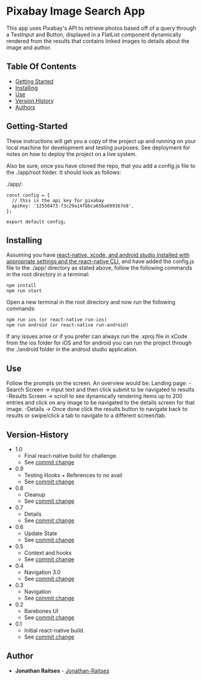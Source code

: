 # Pixabay Image Search App

  This app uses Pixabay's API to retrieve photos based off of a query through a TestInput and Button, displayed in a FlatList component dynamically rendered from the results that contains linked images to details about the image and author.

## Table Of Contents

* [Getting Started](#Getting-Started)
* [Installing](#Installing)
* [Use](#Use)
* [Version History](#Version-History)
* [Authors](#Authors)

<!-- toc -->

## Getting-Started

These instructions will get you a copy of the project up and running on your local machine for development and testing purposes. See deployment for notes on how to deploy the project on a live system.

Also be sure, once you have cloned the repo, that you add a config.js file to the ./app/root folder. It should look as follows:

./app/:
```
const config = {
  // this is the api key for pixabay
  apiKey: '12556473-f3c29a14fbbca65ba699167e8',
};

export default config;
```

## Installing

Assuming you have [react-native, xcode, and android studio installed with appropriate settings and the react-native CLI](https://facebook.github.io/react-native/docs/getting-started), and have added the config.js file to the ./app/ directory as stated above, follow the following commands in the root directory in a terminal:

```
npm install
npm run start
```

Open a new terminal in the root directory and now run the following commands:
```
npm run ios (or react-native run-ios)
npm run android (or react-native run-android)
```

If any issues arise or if you prefer can always run the .xproj file in xCode from the ios folder for iOS and for android you can run the project through the ./android folder in the android studio application.

## Use

Follow the prompts on the screen. An overview would be:
Landing page: 
  -Search Screen -> input text and then click submit to be navigated to results
    -Results Screen -> scroll to see dynamically rendering items up to 200 entries and click on any image to 
    be navigated to the details screen for that image.
      -Details -> Once done click the results button to navigate back to results or swipe/click a tab to navigate
      to a different screen/tab.

## Version-History
* 1.0
    * Final react-native build for challenge.
    * See [commit change](https://github.com/jonathan-raitses/Pixabay-Image-Search-App/commit/e2954424efd312d781471f8e78122d54e0b0f6e6)
* 0.9
    * Testing Hooks + References to no avail
    * See [commit change](https://github.com/jonathan-raitses/Pixabay-Image-Search-App/commit/922f37998b64b6e9eb905b185e63ce1415e2fccc)
* 0.8
    * Cleanup
    * See [commit change](https://github.com/jonathan-raitses/Pixabay-Image-Search-App/commit/421da4415e7a5c640d0d113b2e8d286298c6e260)
* 0.7
    * Details
    * See [commit change](https://github.com/jonathan-raitses/Pixabay-Image-Search-App/commit/af6afdc345a4367e5f9068e16ebbd08be99caa7c)
* 0.6
    * Update State
    * See [commit change](https://github.com/jonathan-raitses/Pixabay-Image-Search-App/commit/92914b19e8aa1e876a98039e9c3ccfc6ae44fc95)
* 0.5
    * Context and hooks
    * See [commit change](https://github.com/jonathan-raitses/Pixabay-Image-Search-App/commit/fbdfa43b632bde9b10d98e302a5695ef1918a3ee)
* 0.4
    * Navigation 3.0
    * See [commit change](https://github.com/jonathan-raitses/Pixabay-Image-Search-App/commit/f64fedd3889762245420b99aff62ef2b211e7612)
* 0.3
    * Navigation
    * See [commit change](https://github.com/jonathan-raitses/Pixabay-Image-Search-App/commit/fe668597a60bef3024d065497e936a8d91e88515)
* 0.2
    * Barebones UI
    * See [commit change](https://github.com/jonathan-raitses/Pixabay-Image-Search-App/commit/9a772742e7a7983707a2042d72871b3d137a7bf6)
* 0.1
    * Initial react-native build.
    * See [commit change](https://github.com/jonathan-raitses/Pixabay-Image-Search-App/commit/26f66789f0898a2b60d9c62438f254644eaa0dd8)

## Author

* **Jonathan Raitses** - [Jonathan-Raitses](https://github.com/jonathan-raitses)
